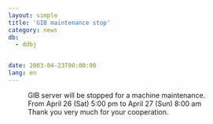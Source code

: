 ```yaml
---
layout: simple
title: 'GIB maintenance stop'
category: news
db:
  - ddbj


date: 2003-04-23T00:00:00
lang: en
---
```


<dd>GIB server will be stopped for a machine maintenance.<br>
<dd>From April 26 (Sat) 5:00 pm to April 27 (Sun) 8:00 am<br>
<dd>Thank you very much for your cooperation.</dd>
</dd>
</dd>

